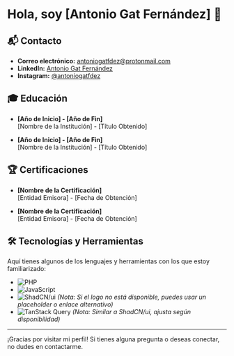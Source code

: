 # Hola, soy [Antonio Gat Fernández] 👋

## 📬 Contacto

- **Correo electrónico:** [antoniogatfdez@protonmail.com](mailto:antoniogatfdez@protonmail.com)
- **LinkedIn:** [Antonio Gat Fernández](https://www.linkedin.com/in/antoniogatfdez/)
- **Instagram:** [@antoniogatfdez](https://www.instagram.com/antoniogatfdez/)

## 🎓 Educación

- **[Año de Inicio] - [Año de Fin]**  
  [Nombre de la Institución] - [Título Obtenido]

- **[Año de Inicio] - [Año de Fin]**  
  [Nombre de la Institución] - [Título Obtenido]

## 🏆 Certificaciones

- **[Nombre de la Certificación]**  
  [Entidad Emisora] - [Fecha de Obtención]

- **[Nombre de la Certificación]**  
  [Entidad Emisora] - [Fecha de Obtención]

## 🛠️ Tecnologías y Herramientas

Aquí tienes algunos de los lenguajes y herramientas con los que estoy familiarizado:

- ![PHP](https://img.shields.io/badge/-PHP-777BB4?style=flat&logo=php&logoColor=white)
- ![JavaScript](https://img.shields.io/badge/-JavaScript-F7DF1E?style=flat&logo=javascript&logoColor=black)
- ![ShadCN/ui](https://img.shields.io/badge/-ShadCN/ui-000000?style=flat&logo=shadcn&logoColor=white)  *(Nota: Si el logo no está disponible, puedes usar un placeholder o enlace alternativo)*
- ![TanStack Query](https://img.shields.io/badge/-TanStack%20Query-FF6F61?style=flat&logo=tanstack&logoColor=white)  *(Nota: Similar a ShadCN/ui, ajusta según disponibilidad)*

---

¡Gracias por visitar mi perfil! Si tienes alguna pregunta o deseas conectar, no dudes en contactarme.


<!---
antoniogatfdez/antoniogatfdez is a ✨ special ✨ repository because its `README.md` (this file) appears on your GitHub profile.
You can click the Preview link to take a look at your changes.
--->
